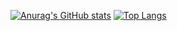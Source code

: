 [![Anurag's GitHub stats](https://github-readme-stats.vercel.app/api?username=mlk-chess&show_icons=true&theme=onedark)](https://github.com/mlk-chess/github-readme-stats) [![Top Langs](https://github-readme-stats.vercel.app/api/top-langs/?username=mlk-chess&theme=onedark)](https://github.com/mlk-chess/github-readme-stats)
